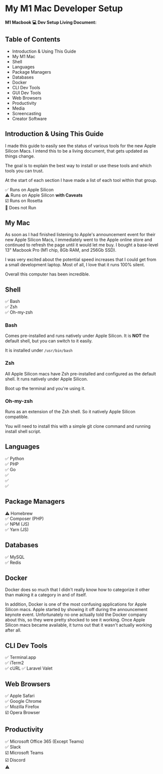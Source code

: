 # My M1 Mac Developer Setup

**M1 Macbook 💻 Dev Setup Living Document:** 

## Table of Contents

- Introduction & Using This Guide
- My M1 Mac
- Shell
- Languages
- Package Managers
- Databases
- Docker
- CLI Dev Tools
- GUI Dev Tools
- Web Browsers
- Productivity
- Media
- Screencasting
- Creator Software

## Introduction & Using This Guide

I made this guide to easily see the status of various tools for the new Apple Silicon Macs. I intend this to be a living document, that gets updated as things change.

The goal is to explain the best way to install or use these tools and which tools you can trust.

At the start of each section I have made a list of each tool within that group. 

✅ Runs on Apple Silicon  
⚠️ Runs on Apple Silicon __with Caveats__  
☑️ Runs on Rosetta  
🚫 Does not Run  

## My Mac

As soon as I had finished listening to Apple's announcement event for their new Apple Silicon Macs, I immediately went to the Apple online store and continued to refresh the page until it would let me buy. I bought a base-level 13" Macbook Pro (M1 chip, 8Gb RAM, and 256Gb SSD).

I was very excited about the potential speed increases that I could get from a small development laptop. Most of all, I love that it runs 100% silent.

Overall this computer has been incredible.

## Shell

✅ Bash  
✅ Zsh  
✅ Oh-my-zsh

### Bash

Comes pre-installed and runs natively under Apple Silicon. It is **NOT** the default shell, but you can switch to it easily. 

It is installed under `/usr/bin/bash`

### Zsh

All Apple Silicon macs have Zsh pre-installed and configured as the default shell. It runs natively under Apple Silicon.

Boot up the terminal and you're using it.

### Oh-my-zsh

Runs as an extension of the Zsh shell. So it natively Apple Silicon compatible.

You will need to install this with a simple git clone command and running install shell script.

## Languages

✅ Python  
✅ PHP  
✅ Go  
✅  
✅  
✅  

## Package Managers

⚠️ Homebrew  
✅ Composer (PHP)  
✅ NPM (JS)  
✅ Yarn (JS)  

## Databases

✅ MySQL   
✅ Redis

## Docker

Docker does so much that I didn't really know how to categorize it other than making it a category in and of itself.

In addition, Docker is one of the most confusing applications for Apple Silicon macs. Apple started by showing it off during the announcement keynote event. Unfortunately no one actually told the Docker company about this, so they were pretty shocked to see it working. Once Apple Silicon macs became available, it turns out that it wasn't actually working after all.

## CLI Dev Tools

✅ Terminal.app  
✅ iTerm2  
✅ cURL
✅ Laravel Valet

## Web Browsers

✅ Apple Safari  
✅ Google Chrome  
✅ Mozilla Firefox  
☑️ Opera Browser

## Productivity

✅ Microsoft Office 365 (Except Teams)  
✅ Slack  
☑️ Microsoft Teams  
☑️ Discord  
⚠ 